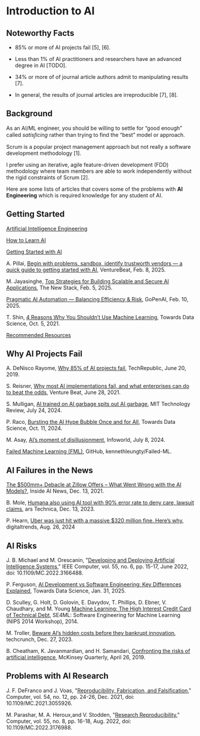 # Introduction to AI


## Noteworthy Facts

- 85% or more of AI projects fail [5], [6].

- Less than 1% of AI practitioners and researchers have an advanced degree in AI [TODO].  

- 34% or more of of journal article authors admit to manipulating results [7].

- In general, the results of journal articles are irreproducible [7], [8].


## Background

As an AI/ML engineer, you should be willing to settle for “good enough” called _satisﬁcing_ rather than trying to find the “best” model or approach.

Scrum is a popular project management approach but not really a software development methodology [1].

I prefer using an iterative, agile feature-driven development (FDD) methodology where team members are able to work independently without the rigid constraints of Scrum [2].


Here are some lists of articles that covers some of the problems with **AI Engineering** which is required knowledge for any student of AI.


## Getting Started

[Artificial Intelligence Engineering](https://www.sei.cmu.edu/our-work/artificial-intelligence-engineering/)

[How to Learn AI](https://pub.towardsai.net/how-to-learn-ai-1b9814ed3681)

[Getting Started with AI](https://pub.towardsai.net/getting-started-with-ai-f565c7877bee)

A. Pillai, [Begin with problems, sandbox, identify trustworth vendors — a quick guide to getting started with AI](https://venturebeat.com/ai/begin-with-problems-sandbox-identify-trustworth-vendors-a-quick-guide-to-getting-started-with-ai/), VentureBeat, Feb. 8, 2025. 

M. Jayasinghe, [Top Strategies for Building Scalable and Secure AI Applications](https://thenewstack.io/top-strategies-for-building-scalable-and-secure-ai-applications/), The New Stack, Feb. 5, 2025.

[Pragmatic AI Automation — Balancing Efficiency & Risk](https://blog.gopenai.com/pragmatic-ai-automation-balancing-efficiency-risk-d39c85333704), GoPenAI, Feb. 10, 2025. 

T. Shin, [4 Reasons Why You Shouldn’t Use Machine Learning](https://towardsdatascience.com/4-reasons-why-you-shouldnt-use-machine-learning-639d1d99fe11/), Towards Data Science, Oct. 5, 2021.

[Recommended Resources](./Level-1/tips/ai_books.md)


## Why AI Projects Fail

A. DeNisco Rayome, [Why 85% of AI projects fail](https://www.techrepublic.com/article/why-85-of-ai-projects-fail/), TechRepublic, June 20, 2019.

S. Reisner, [Why most AI implementations fail, and what enterprises can do to beat the odds](https://venturebeat.com/ai/why-most-ai-implementations-fail-and-what-enterprises-can-do-to-beat-the-odds/), Venture Beat, June 28, 2021. 

S. Mulligan, [AI trained on AI garbage spits out AI garbage](https://www.technologyreview.com/2024/07/24/1095263/ai-that-feeds-on-a-diet-of-ai-garbage-ends-up-spitting-out-nonsense/), 
MIT Technology Review, July 24, 2024. 

P. Raco, [Bursting the AI Hype Bubble Once and for All](https://towardsdatascience.com/bursting-the-ai-hype-bubble-once-and-for-all-581a994fe762), Towards Data Science, Oct. 11, 2024.

M. Asay, [AI’s moment of disillusionment](https://www.infoworld.com/article/3715682/ais-moment-of-disillusionment.html), Infoworld, July 8, 2024. 

[Failed Machine Learning (FML)](https://github.com/kennethleungty/Failed-ML), GitHub, kennethleungty/Failed-ML.


## AI Failures in the News

[The $500mm+ Debacle at Zillow Offers – What Went Wrong with the AI Models?](https://insideainews.com/2021/12/13/the-500mm-debacle-at-zillow-offers-what-went-wrong-with-the-ai-models/), Inside AI News, Dec. 13, 2021. 

B. Mole, [Humana also using AI tool with 90% error rate to deny care, lawsuit claims](https://arstechnica.com/science/2023/12/humana-also-using-ai-tool-with-90-error-rate-to-deny-care-lawsuit-claims/), ars Technica, Dec. 13, 2023. 

P. Hearn, [Uber was just hit with a massive $320 million fine. Here’s why](https://www.digitaltrends.com/mobile/uber-just-hit-with-massive-320-million-dollar-fine-heres-why/), digitaltrends, Aug. 26, 2024


## AI Risks

J. B. Michael and M. Orescanin, "[Developing and Deploying Artificial Intelligence Systems](https://ieeexplore.ieee.org/document/9789299)," IEEE Computer, vol. 55, no. 6, pp. 15-17, June 2022, doi: 10.1109/MC.2022.3166488.

P. Ferguson, [AI Development vs Software Engineering: Key Differences Explained](https://medium.com/towards-data-science/ai-development-vs-software-engineering-key-differences-explained-0709633e81d2), Towards Data Science, Jan. 31, 2025. 

D. Sculley, G. Holt, D. Golovin, E. Davydov, T. Phillips, D.  Ebner, V. Chaudhary, and M. Young
[Machine Learning: The High Interest Credit Card of Technical Debt](https://research.google.com/pubs/pub43146.html?authuser=2), SE4ML: Software Engineering for Machine Learning (NIPS 2014 Workshop), 2014.

M. Troller, [Beware AI’s hidden costs before they bankrupt innovation](https://techcrunch.com/2023/12/27/beware-ais-hidden-costs-before-they-bankrupt-innovation/), techcrunch, Dec. 27, 2023.

B. Cheatham, K. Javanmardian, and H. Samandari, [Confronting the risks of artificial intelligence](https://www.mckinsey.com/capabilities/quantumblack/our-insights/confronting-the-risks-of-artificial-intelligence), McKinsey Quarterly, April 26, 2019. 


## Problems with AI Research

J. F. DeFranco and J. Voas, "[Reproducibility, Fabrication, and Falsification](https://ieeexplore.ieee.org/document/9622314)," Computer, vol. 54, no. 12, pp. 24-26, Dec. 2021, doi: 10.1109/MC.2021.3055926.

M. Parashar, M. A. Heroux,and V. Stodden, "[Research Reproducibility](https://ieeexplore.ieee.org/document/9847295)," Computer, vol. 55, no. 8, pp. 16-18, Aug. 2022, doi: 10.1109/MC.2022.3176988.

